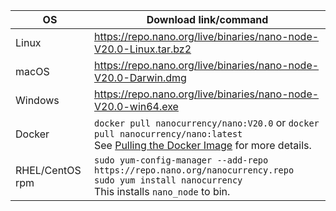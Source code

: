 | OS | Download link/command |
|----|---------------|
| Linux | https://repo.nano.org/live/binaries/nano-node-V20.0-Linux.tar.bz2 |
| macOS | https://repo.nano.org/live/binaries/nano-node-V20.0-Darwin.dmg |
| Windows | https://repo.nano.org/live/binaries/nano-node-V20.0-win64.exe |
| Docker | `docker pull nanocurrency/nano:V20.0` or `docker pull nanocurrency/nano:latest`<br />See [Pulling the Docker Image](/running-a-node/node-setup/#pulling-the-docker-image) for more details. |
| RHEL/CentOS rpm | `sudo yum-config-manager --add-repo https://repo.nano.org/nanocurrency.repo`<br />`sudo yum install nanocurrency`<br />This installs `nano_node` to bin. |